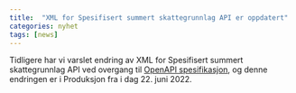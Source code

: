 ```yaml
---
title:  "XML for Spesifisert summert skattegrunnlag API er oppdatert"
categories: nyhet
tags: [news]
---
```


Tidligere har vi varslet endring av XML for Spesifisert summert skattegrunnlag API ved overgang til [OpenAPI spesifikasjon](./2022-03-31-15-30-detaljert-endring.md), og denne endringen er i Produksjon fra i dag 22. juni 2022.
